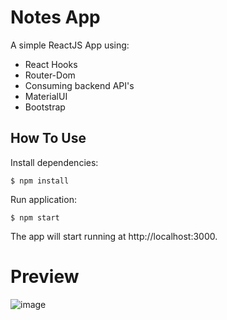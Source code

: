 # Notes App
A simple ReactJS App using:
  * React Hooks
  * Router-Dom
  * Consuming backend API's
  * MaterialUI
  * Bootstrap

## How To Use
Install dependencies:

`$ npm install`

Run application:

`$ npm start`

The app will start running at http://localhost:3000.

# Preview

![image](https://user-images.githubusercontent.com/51688788/126238694-5c3c2c01-cbfb-4c74-a8ad-54e5c79583d3.png)
